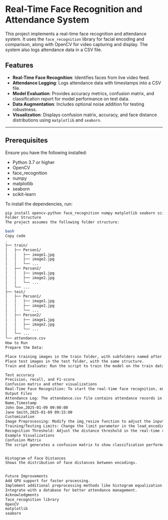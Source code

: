 # Real-Time Face Recognition and Attendance System

This project implements a real-time face recognition and attendance system. It uses the `face_recognition` library for facial encoding and comparison, along with OpenCV for video capturing and display. The system also logs attendance data in a CSV file.

## Features
- **Real-Time Face Recognition**: Identifies faces from live video feed.
- **Attendance Logging**: Logs attendance data with timestamps into a CSV file.
- **Model Evaluation**: Provides accuracy metrics, confusion matrix, and classification report for model performance on test data.
- **Data Augmentation**: Includes optional noise addition for testing robustness.
- **Visualization**: Displays confusion matrix, accuracy, and face distance distributions using `matplotlib` and `seaborn`.

---

## Prerequisites
Ensure you have the following installed:
- Python 3.7 or higher
- OpenCV
- face_recognition
- numpy
- matplotlib
- seaborn
- scikit-learn

To install the dependencies, run:
```bash
pip install opencv-python face_recognition numpy matplotlib seaborn scikit-learn
Folder Structure
The project assumes the following folder structure:

bash
Copy code
.
├── train/
│   ├── Person1/
│   │   ├── image1.jpg
│   │   ├── image2.jpg
│   │   └── ...
│   ├── Person2/
│   │   ├── image1.jpg
│   │   ├── image2.jpg
│   │   └── ...
│   └── ...
├── test/
│   ├── Person1/
│   │   ├── image1.jpg
│   │   ├── image2.jpg
│   │   └── ...
│   ├── Person2/
│   │   ├── image1.jpg
│   │   ├── image2.jpg
│   │   └── ...
│   └── ...
└── attendance.csv
How to Run
Prepare the Data:

Place training images in the train folder, with subfolders named after each person.
Place test images in the test folder, with the same structure.
Train and Evaluate: Run the script to train the model on the train dataset and evaluate it on the test dataset. The script outputs:

Test accuracy
Precision, recall, and F1-score
Confusion matrix and other visualizations
Real-Time Face Recognition: To start the real-time face recognition, ensure a webcam is connected, and run the script. Press q to quit the live feed.
Output Files
Attendance Log: The attendance.csv file contains attendance records in the format:
Name,Timestamp
John Doe,2025-01-09 09:00:00
Jane Smith,2025-01-09 09:15:00
Customization
Image Preprocessing: Modify the img_resize function to adjust the input image resolution.
Training/Testing Limits: Change the limit parameter in the load_encodings function to adjust the number of images used.
Recognition Threshold: Adjust the distance threshold in the real-time recognition section for stricter or more lenient matching.
Example Visualizations
Confusion Matrix
The script generates a confusion matrix to show classification performance:


Histogram of Face Distances
Shows the distribution of face distances between encodings.


Future Improvements
Add GPU support for faster processing.
Implement additional preprocessing methods like histogram equalization.
Integrate with a database for better attendance management.
Acknowledgments
face_recognition library
OpenCV
matplotlib
seaborn
